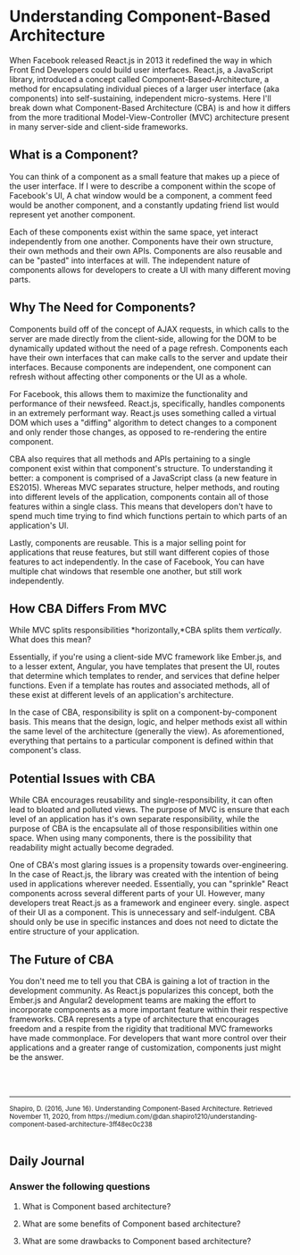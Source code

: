 # Understanding Component-Based Architecture

When Facebook released React.js in 2013 it redefined the way in which Front End Developers could build user interfaces. React.js, a JavaScript library, introduced a concept called Component-Based-Architecture, a method for encapsulating individual pieces of a larger user interface (aka components) into self-sustaining, independent micro-systems. Here I'll break down what Component-Based Architecture (CBA) is and how it differs from the more traditional Model-View-Controller (MVC) architecture present in many server-side and client-side frameworks.

## What is a Component?

You can think of a component as a small feature that makes up a piece of the user interface. If I were to describe a component within the scope of Facebook's UI, A chat window would be a component, a comment feed would be another component, and a constantly updating friend list would represent yet another component.

Each of these components exist within the same space, yet interact independently from one another. Components have their own structure, their own methods and their own APIs. Components are also reusable and can be "pasted" into interfaces at will. The independent nature of components allows for developers to create a UI with many different moving parts.

## Why The Need for Components?

Components build off of the concept of AJAX requests, in which calls to the server are made directly from the client-side, allowing for the DOM to be dynamically updated without the need of a page refresh. Components each have their own interfaces that can make calls to the server and update their interfaces. Because components are independent, one component can refresh without affecting other components or the UI as a whole.

For Facebook, this allows them to maximize the functionality and performance of their newsfeed. React.js, specifically, handles components in an extremely performant way. React.js uses something called a virtual DOM which uses a "diffing" algorithm to detect changes to a component and only render those changes, as opposed to re-rendering the entire component.

CBA also requires that all methods and APIs pertaining to a single component exist within that component's structure. To understanding it better: a component is comprised of a JavaScript class (a new feature in ES2015). Whereas MVC separates structure, helper methods, and routing into different levels of the application, components contain all of those features within a single class. This means that developers don't have to spend much time trying to find which functions pertain to which parts of an application's UI.

Lastly, components are reusable. This is a major selling point for applications that reuse features, but still want different copies of those features to act independently. In the case of Facebook, You can have multiple chat windows that resemble one another, but still work independently.

## How CBA Differs From MVC

While MVC splits responsibilities *horizontally,*CBA splits them *vertically*. What does this mean?

Essentially, if you're using a client-side MVC framework like Ember.js, and to a lesser extent, Angular, you have templates that present the UI, routes that determine which templates to render, and services that define helper functions. Even if a template has routes and associated methods, all of these exist at different levels of an application's architecture.

In the case of CBA, responsibility is split on a component-by-component basis. This means that the design, logic, and helper methods exist all within the same level of the architecture (generally the view). As aforementioned, everything that pertains to a particular component is defined within that component's class.

## Potential Issues with CBA

While CBA encourages reusability and single-responsibility, it can often lead to bloated and polluted views. The purpose of MVC is ensure that each level of an application has it's own separate responsibility, while the purpose of CBA is the encapsulate all of those responsibilities within one space. When using many components, there is the possibility that readability might actually become degraded.

One of CBA's most glaring issues is a propensity towards over-engineering. In the case of React.js, the library was created with the intention of being used in applications wherever needed. Essentially, you can "sprinkle" React components across several different parts of your UI. However, many developers treat React.js as a framework and engineer every. single. aspect of their UI as a component. This is unnecessary and self-indulgent. CBA should only be use in specific instances and does not need to dictate the entire structure of your application.

## The Future of CBA

You don't need me to tell you that CBA is gaining a lot of traction in the development community. As React.js popularizes this concept, both the Ember.js and Angular2 development teams are making the effort to incorporate components as a more important feature within their respective frameworks. CBA represents a type of architecture that encourages freedom and a respite from the rigidity that traditional MVC frameworks have made commonplace. For developers that want more control over their applications and a greater range of customization, components just might be the answer.

<br>
<br>
<hr>
<small>Shapiro, D. (2016, June 16). Understanding Component-Based Architecture. Retrieved November 11, 2020, from https://medium.com/@dan.shapiro1210/understanding-component-based-architecture-3ff48ec0c238</small>
<br>
<br>

## Daily Journal
### Answer the following questions
 
1. What is Component based architecture?

2. What are some benefits of Component based architecture?

3. What are some drawbacks to Component based architecture?
